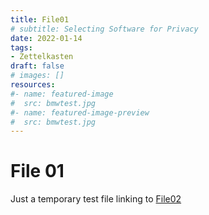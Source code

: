 ```yaml
---
title: File01
# subtitle: Selecting Software for Privacy
date: 2022-01-14
tags: 
- Zettelkasten
draft: false
# images: []
resources:
#- name: featured-image
#  src: bmwtest.jpg
#- name: featured-image-preview
#  src: bmwtest.jpg
---
```


# File 01

Just a temporary test file linking to [File02](File02.md)
